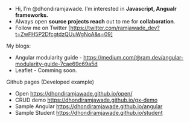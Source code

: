 
 - Hi, I’m @dhondiramjawade. I’m interested in **Javascript, Angualr frameworks.**
 - Always open **source projects reach** out to me for **collaboration**.
- Follow me on Twitter [https://twitter.com/ramjawade_dev?t=ZwFH5P2DfcgtdzQUuWgNoA&s=09]

My blogs:
- Angular modularity guide - https://medium.com/@ram.dev/angular-modularity-guide-7cae69c69a5d
- Leaflet - Comming soon.

Github pages (Developed example)
- Open https://dhondiramjawade.github.io/open/
- CRUD demo https://dhondiramjawade.github.io/gx-demo
- Sample Angular https://dhondiramjawade.github.io/angular
- Sample Student https://dhondiramjawade.github.io/student
<!---
dhondiramjawade/dhondiramjawade is a ✨ special ✨ repository because its `README.md` (this file) appears on your GitHub profile.
You can click the Preview link to take a look at your changes .
--->
